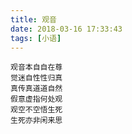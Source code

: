 ```yaml
---
title: 观音
date: 2018-03-16 17:33:43
tags: [小语]
---
```



```
观音本自自在尊
觉迷自性性归真
真传真道道自然
假意虚指何处观
观空不空悟生死
生死亦非闲来思
```

